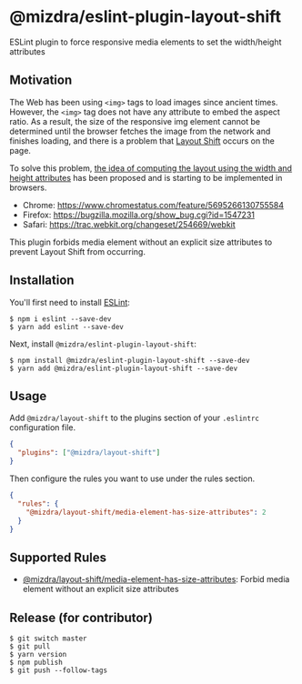 # @mizdra/eslint-plugin-layout-shift

ESLint plugin to force responsive media elements to set the width/height attributes

## Motivation

The Web has been using `<img>` tags to load images since ancient times. However, the `<img>` tag does not have any attribute to embed the aspect ratio. As a result, the size of the responsive img element cannot be determined until the browser fetches the image from the network and finishes loading, and there is a problem that [Layout Shift](https://web.dev/cls) occurs on the page.

To solve this problem, [the idea of computing the layout using the width and height attributes](https://developer.mozilla.org/en-US/docs/Web/Media/images/aspect_ratio_mapping) has been proposed and is starting to be implemented in browsers.

- Chrome: https://www.chromestatus.com/feature/5695266130755584
- Firefox: https://bugzilla.mozilla.org/show_bug.cgi?id=1547231
- Safari: https://trac.webkit.org/changeset/254669/webkit

This plugin forbids media element without an explicit size attributes to prevent Layout Shift from occurring.

## Installation

You'll first need to install [ESLint](http://eslint.org):

```
$ npm i eslint --save-dev
$ yarn add eslint --save-dev
```

Next, install `@mizdra/eslint-plugin-layout-shift`:

```
$ npm install @mizdra/eslint-plugin-layout-shift --save-dev
$ yarn add @mizdra/eslint-plugin-layout-shift --save-dev
```

## Usage

Add `@mizdra/layout-shift` to the plugins section of your `.eslintrc` configuration file.

```json
{
  "plugins": ["@mizdra/layout-shift"]
}
```

Then configure the rules you want to use under the rules section.

```json
{
  "rules": {
    "@mizdra/layout-shift/media-element-has-size-attributes": 2
  }
}
```

## Supported Rules

- [@mizdra/layout-shift/media-element-has-size-attributes](https://github.com/mizdra/eslint-plugin-layout-shift/blob/master/docs/rules/media-element-has-size-attributes.md): Forbid media element without an explicit size attributes

## Release (for contributor)

```console
$ git switch master
$ git pull
$ yarn version
$ npm publish
$ git push --follow-tags
```
